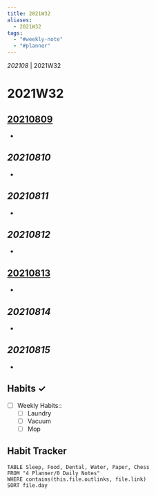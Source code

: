 ```yaml
---
title: 2021W32
aliases:
  - 2021W32
tags:
  - "#weekly-note"
  - "#planner"
---
```


*202108* | 2021W32

# 2021W32

## [20210809](0-Daily-Notes/20210809.md)

* 

## *20210810*

* 

## *20210811*

* 

## *20210812*

* 

## [20210813](0-Daily-Notes/20210813.md)

* 

## *20210814*

* 

## *20210815*

* 

## Habits ✓

* [ ] Weekly Habits::
  * [ ] Laundry
  * [ ] Vacuum
  * [ ] Mop

## Habit Tracker

````dataview
TABLE Sleep, Food, Dental, Water, Paper, Chess
FROM "4 Planner/0 Daily Notes"
WHERE contains(this.file.outlinks, file.link)
SORT file.day
````
